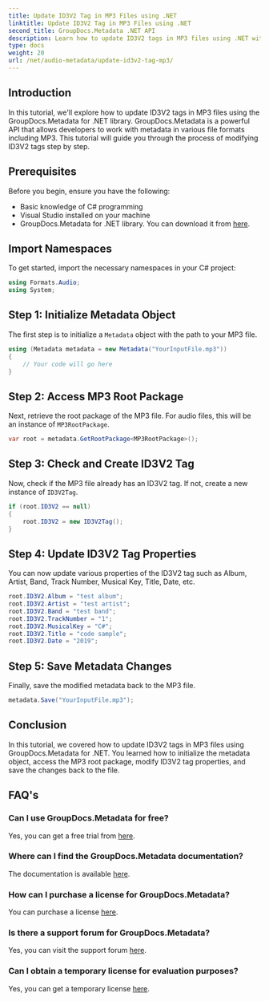 ```yaml
---
title: Update ID3V2 Tag in MP3 Files using .NET
linktitle: Update ID3V2 Tag in MP3 Files using .NET
second_title: GroupDocs.Metadata .NET API
description: Learn how to update ID3V2 tags in MP3 files using .NET with GroupDocs.Metadata for efficient file management.
type: docs
weight: 20
url: /net/audio-metadata/update-id3v2-tag-mp3/
---
```

## Introduction
In this tutorial, we'll explore how to update ID3V2 tags in MP3 files using the GroupDocs.Metadata for .NET library. GroupDocs.Metadata is a powerful API that allows developers to work with metadata in various file formats including MP3. This tutorial will guide you through the process of modifying ID3V2 tags step by step.
## Prerequisites
Before you begin, ensure you have the following:
- Basic knowledge of C# programming
- Visual Studio installed on your machine
- GroupDocs.Metadata for .NET library. You can download it from [here](https://releases.groupdocs.com/metadata/net/).

## Import Namespaces
To get started, import the necessary namespaces in your C# project:
```csharp
using Formats.Audio;
using System;
```
## Step 1: Initialize Metadata Object
The first step is to initialize a `Metadata` object with the path to your MP3 file.
```csharp
using (Metadata metadata = new Metadata("YourInputFile.mp3"))
{
    // Your code will go here
}
```
## Step 2: Access MP3 Root Package
Next, retrieve the root package of the MP3 file. For audio files, this will be an instance of `MP3RootPackage`.
```csharp
var root = metadata.GetRootPackage<MP3RootPackage>();
```
## Step 3: Check and Create ID3V2 Tag
Now, check if the MP3 file already has an ID3V2 tag. If not, create a new instance of `ID3V2Tag`.
```csharp
if (root.ID3V2 == null)
{
    root.ID3V2 = new ID3V2Tag();
}
```
## Step 4: Update ID3V2 Tag Properties
You can now update various properties of the ID3V2 tag such as Album, Artist, Band, Track Number, Musical Key, Title, Date, etc.
```csharp
root.ID3V2.Album = "test album";
root.ID3V2.Artist = "test artist";
root.ID3V2.Band = "test band";
root.ID3V2.TrackNumber = "1";
root.ID3V2.MusicalKey = "C#";
root.ID3V2.Title = "code sample";
root.ID3V2.Date = "2019";
```
## Step 5: Save Metadata Changes
Finally, save the modified metadata back to the MP3 file.
```csharp
metadata.Save("YourInputFile.mp3");
```

## Conclusion
In this tutorial, we covered how to update ID3V2 tags in MP3 files using GroupDocs.Metadata for .NET. You learned how to initialize the metadata object, access the MP3 root package, modify ID3V2 tag properties, and save the changes back to the file.

## FAQ's
### Can I use GroupDocs.Metadata for free?
Yes, you can get a free trial from [here](https://releases.groupdocs.com/).
### Where can I find the GroupDocs.Metadata documentation?
The documentation is available [here](https://reference.groupdocs.com/metadata/net/).
### How can I purchase a license for GroupDocs.Metadata?
You can purchase a license [here](https://purchase.groupdocs.com/buy).
### Is there a support forum for GroupDocs.Metadata?
Yes, you can visit the support forum [here](https://forum.groupdocs.com/c/metadata/14).
### Can I obtain a temporary license for evaluation purposes?
Yes, you can get a temporary license [here](https://purchase.groupdocs.com/temporary-license/).

